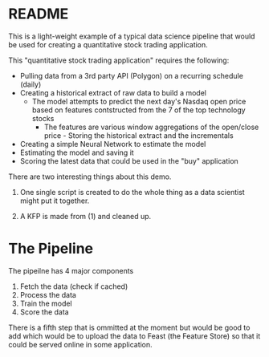 # README

This is a light-weight example of a typical data science pipeline that would
be used for creating a quantitative stock trading application.

This "quantitative stock trading application" requires the following:
- Pulling data from a 3rd party API (Polygon) on a recurring schedule (daily)
- Creating a historical extract of raw data to build a model
    - The model attempts to predict the next day's Nasdaq open price based on
    features contstructed from the 7 of the top technology stocks
        - The features are various window aggregations of the open/close price - Storing the historical extract and the incrementals
- Creating a simple Neural Network to estimate the model
- Estimating the model and saving it
- Scoring the latest data that could be used in the "buy" application


There are two interesting things about this demo.

1. One single script is created to do the whole thing as a data scientist might
put it together.

2. A KFP is made from (1) and cleaned up.


# The Pipeline

The pipeilne has 4 major components

1. Fetch the data (check if cached)
2. Process the data
3. Train the model
4. Score the data

There is a fifth step that is ommitted at the moment but would be good to add
which would be to upload the data to Feast (the Feature Store) so that it could
be served online in some application.

